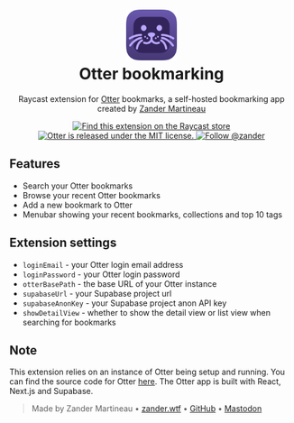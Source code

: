<div align="center">
  <h1><img
        src="https://raw.githubusercontent.com/mrmartineau/raycast-extensions/main/otter/assets/command-icon.png"
        width="90"
        height="90"
      /><br/>Otter bookmarking</h1>

Raycast extension for [Otter](https://github.com/mrmartineau/Otter) bookmarks, a self-hosted bookmarking app created by [Zander Martineau](https://zander.wtf)

  <p>
    <a href="https://www.raycast.com/mrmartineau/otter">
      <img src="https://img.shields.io/badge/Raycast-Store-red.svg"
        alt="Find this extension on the Raycast store"
      />
    </a>
    <a
      href="https://github.com/MrMartineau/Otter/blob/master/LICENSE"
    >
      <img
        src="https://img.shields.io/badge/license-MIT-blue.svg"
        alt="Otter is released under the MIT license."
      />
    </a>
    <a href="https://main.elk.zone/toot.cafe/@zander">
      <img src="https://img.shields.io/mastodon/follow/90758?domain=https%3A%2F%2Ftoot.cafe" alt="Follow @zander" />
    </a>
  </p>
</div>

## Features

- Search your Otter bookmarks
- Browse your recent Otter bookmarks
- Add a new bookmark to Otter
- Menubar showing your recent bookmarks, collections and top 10 tags

## Extension settings

- `loginEmail` - your Otter login email address
- `loginPassword` - your Otter login password
- `otterBasePath` - the base URL of your Otter instance
- `supabaseUrl` - your Supabase project url
- `supabaseAnonKey` - your Supabase project anon API key
- `showDetailView` - whether to show the detail view or list view when searching for bookmarks

## Note

This extension relies on an instance of Otter being setup and running. You can find the source code for Otter [here](https://github.com/mrmartineau/Otter). The Otter app is built with React, Next.js and Supabase.

> Made by Zander Martineau • [zander.wtf](https://zander.wtf) • [GitHub](https://github.com/mrmartineau/) • [Mastodon](https://main.elk.zone/toot.cafe/@zander)
